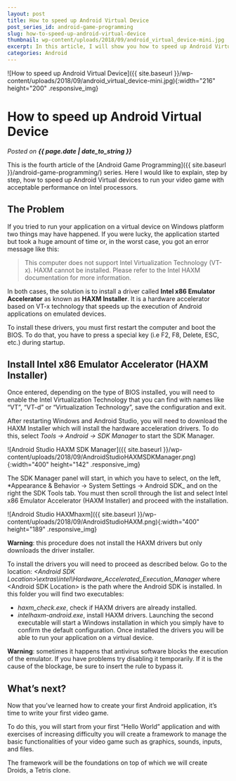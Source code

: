 ```yaml
---
layout: post
title: How to speed up Android Virtual Device
post_series_id: android-game-programming
slug: how-to-speed-up-android-virtual-device
thumbnail: wp-content/uploads/2018/09/android_virtual_device-mini.jpg
excerpt: In this article, I will show you how to speed up Android Virtual Device in order to run your application simulation quickly.
categories: Android
---
```


![How to speed up Android Virtual Device]({{ site.baseurl }}/wp-content/uploads/2018/09/android_virtual_device-mini.jpg){:width="216" height="200" .responsive_img}

# How to speed up Android Virtual Device
_Posted on **{{ page.date | date_to_string }}**_

This is the fourth article of the [Android Game Programming]({{ site.baseurl }}/android-game-programming/) series. Here I would like to explain, step by step, how to speed up Android Virtual devices to run your video game with acceptable performance on Intel processors.

## The Problem

If you tried to run your application on a virtual device on Windows platform two things may have happened. If you were lucky, the application started but took a huge amount of time or, in the worst case, you got an error message like this:

> This computer does not support Intel Virtualization Technology (VT-x). HAXM cannot be installed. Please refer to the Intel HAXM documentation for more information.

In both cases, the solution is to install a driver called **Intel x86 Emulator Accelerator** as known as **HAXM Installer**. It is a hardware accelerator based on VT-x technology that speeds up the execution of Android applications on emulated devices.

To install these drivers, you must first restart the computer and boot the BIOS. To do that, you have to press a special key (i.e F2, F8, Delete, ESC, etc.) during startup.

## Install Intel x86 Emulator Accelerator (HAXM Installer)

Once entered, depending on the type of BIOS installed, you will need to enable the Intel Virtualization Technology that you can find with names like “VT”, “VT-d” or “Virtualization Technology”, save the configuration and exit.

After restarting Windows and Android Studio, you will need to download the HAXM Installer which will install the hardware acceleration drivers. To do this, select *Tools → Android → SDK Manager* to start the SDK Manager.

![Android Studio HAXM SDK Manager]({{ site.baseurl }}/wp-content/uploads/2018/09/AndroidStudioHAXMSDKManager.png){:width="400" height="142" .responsive_img}

The SDK Manager panel will start, in which you have to select, on the left, *Appearance &amp; Behavior → System Settings → Android SDK_ and on the right the SDK Tools tab. You must then scroll through the list and select Intel x86 Emulator Accelerator (HAXM Installer) and proceed with the installation.

![Android Studio HAXMhaxm]({{ site.baseurl }}/wp-content/uploads/2018/09/AndroidStudioHAXM.png){:width="400" height="189" .responsive_img}

**Warning**: this procedure does not install the HAXM drivers but only downloads the driver installer.

To install the drivers you will need to proceed as described below. Go to the location: *&lt;Android SDK Location&gt;\\extras\\intel\\Hardware\_Accelerated\_Execution\_Manager* where &lt;Android SDK Location&gt; is the path where the Android SDK is installed. In this folder you will find two executables:

- *haxm\_check.exe*, check if HAXM drivers are already installed.
- *intelhaxm-android.exe*, install HAXM drivers. Launching the second executable will start a Windows installation in which you simply have to confirm the default configuration. Once installed the drivers you will be able to run your application on a virtual device.

**Warning**: sometimes it happens that antivirus software blocks the execution of the emulator. If you have problems try disabling it temporarily. If it is the cause of the blockage, be sure to insert the rule to bypass it.

## What’s next?

Now that you’ve learned how to create your first Android application, it’s time to write your first video game.

To do this, you will start from your first “Hello World” application and with exercises of increasing difficulty you will create a framework to manage the basic functionalities of your video game such as graphics, sounds, inputs, and files.

The framework will be the foundations on top of which we will create Droids, a Tetris clone.
